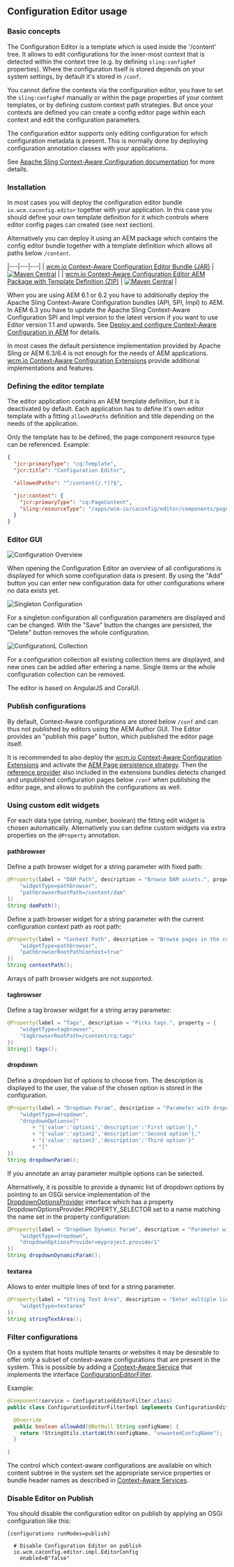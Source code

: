 ## Configuration Editor usage

### Basic concepts

The Configuration Editor is a template which is used inside the '/content' tree. It allows to edit configurations for the inner-most context that is detected within the context tree (e.g. by defining `sling:configRef` properties). Where the configuration itself is stored depends on your system settings, by default it's stored in `/conf`.

You cannot define the contexts via the configuration editor, you have to set the `sling:configRef` manually or within the page properties of your content templates, or by defining custom context path strategies. But once your contexts are defined you can create a config editor page within each context and edit the configuration parameters.

The configuration editor supports only editing configuration for which configuration metadata is present. This is normally done by deploying configuration annotation classes with your applications.

See [Apache Sling Context-Aware Configuration documentation][sling-caconfig] for more details.


### Installation

In most cases you will deploy the configuration editor bundle `io.wcm.caconfig.editor` together with your application. In this case you should define your own template definition for it which controls where editor config pages can created (see next section).

Alternatively you can deploy it using an AEM package which contains the config editor bundle together with a template definition which allows all paths below `/content`.

|---|---|---|
| [wcm.io Context-Aware Configuration Editor Bundle (JAR)](https://maven-badges.herokuapp.com/maven-central/io.wcm/io.wcm.caconfig.editor) | [![Maven Central](https://maven-badges.herokuapp.com/maven-central/io.wcm/io.wcm.caconfig.editor/badge.svg)](https://maven-badges.herokuapp.com/maven-central/io.wcm/io.wcm.caconfig.editor) |
| [wcm.io Context-Aware Configuration Editor AEM Package with Template Definition (ZIP)](https://maven-badges.herokuapp.com/maven-central/io.wcm/io.wcm.caconfig.editor.package) | [![Maven Central](https://maven-badges.herokuapp.com/maven-central/io.wcm/io.wcm.caconfig.editor.package/badge.svg)](https://maven-badges.herokuapp.com/maven-central/io.wcm/io.wcm.caconfig.editor.package) |


When you are using AEM 6.1 or 6.2 you have to additionally deploy the Apache Sling Context-Aware Configuration bundles (API, SPI, Impl) to AEM. In AEM 6.3 you have to update the Apache Sling Context-Aware Configuration SPI and Impl version to the latest version if you want to use Editor version 1.1 and upwards. See [Deploy and configure Context-Aware Configuration in AEM][deploy-configure-caconfig-in-aem] for details.

In most cases the default persistence implementation provided by Apache Sling or AEM 6.3/6.4 is not enough for the needs of AEM applications. [wcm.io Context-Aware Configuration Extensions][wcmio-caconfig-extensions] provide additional implementations and features.


### Defining the editor template

The editor application contains an AEM template definition, but it is deactivated by default. Each application
has to define it's own editor template with a fitting `allowedPaths` definition and title depending
on the needs of the application.

Only the template has to be defined, the page component resource type can be referenced. Example:

```json
{
  "jcr:primaryType": "cq:Template",
  "jcr:title": "Configuration Editor",

  "allowedPaths": "^/content(/.*)?$",

  "jcr:content": {
    "jcr:primaryType": "cq:PageContent",
    "sling:resourceType": "/apps/wcm-io/caconfig/editor/components/page/editor"
  }
}
```


### Editor GUI

![Configuration Overview](images/configuration-overview.png)

When opening the Configuration Editor an overview of all configurations is displayed for which some configuration data is present. By using the "Add" button you can enter new configuration data for other configurations where no data exists yet.

![Singleton Configuration](images/configuration-editor-singleton.png)

For a singleton configuration all configuration parameters are displayed and can be changed. With the "Save" button the changes are persisted, the "Delete" button removes the whole configuration.

![ConfigurationL Collection](images/configuration-editor-list.png)

For a configuration collection all existing collection items are displayed, and new ones can be added after entering a name. Single items or the whole configuration collection can be removed.


The editor is based on AngularJS and CoralUI.


### Publish configurations

By default, Context-Aware configurations are stored below `/conf` and can thus not published by editors using the AEM Author GUI. The Editor provides an "publish this page" button, which published the editor page itself.

It is recommended to also deploy the [wcm.io Context-Aware Configuration Extensions][wcmio-caconfig-extensions] and activate the [AEM Page persistence strategy][wcmio-caconfig-extensions-persistence-strategies]. Then the [reference provider][wcmio-caconfig-extensions-reference-provider] also included in the extensions bundles detects changed and unpublished configuration pages below `/conf` when publishing the editor page, and allows to publish the configurations as well.


### Using custom edit widgets

For each data type (string, number, boolean) the fitting edit widget is chosen automatically. Alternatively you can define custom widgets via extra properties on the `@Property` annotation. 


#### pathbrowser

Define a path browser widget for a string parameter with fixed path:

```java
@Property(label = "DAM Path", description = "Browse DAM assets.", property = {
    "widgetType=pathbrowser",
    "pathbrowserRootPath=/content/dam"
})
String damPath();
```

Define a path browser widget for a string parameter with the current configuration context path as root path:

```java
@Property(label = "Context Path", description = "Browse pages in the current site.", property = {
    "widgetType=pathbrowser",
    "pathbrowserRootPathContext=true"
})
String contextPath();
```

Arrays of path browser widgets are not supported.


#### tagbrowser

Define a tag browser widget for a string array parameter:

```java
@Property(label = "Tags", description = "Picks tags.", property = {
    "widgetType=tagbrowser",
    "tagbrowserRootPath=/content/cq:tags"
})
String[] tags();
```


#### dropdown

Define a dropdown list of options to choose from. The description is displayed to the user, the value of the chosen option is stored in the configuration.

```java
@Property(label = "Dropdown Param", description = "Parameter with dropdown list.", property = {
    "widgetType=dropdown",
    "dropdownOptions=["
        + "{'value':'option1','description':'First option'},"
        + "{'value':'option2','description':'Second option'},"
        + "{'value':'option3','description':'Third option'}"
        + "]"
})
String dropdownParam();
```

If you annotate an array parameter multiple options can be selected.

Alternatively, it is possible to provide a dynamic list of dropdown options by pointing to an OSGi service implementation of the [DropdownOptionsProvider][caconfig-dropdown-options-provider] interface which has a property DropdownOptionsProvider.PROPERTY_SELECTOR set to a name matching the name set in the property configuration:

```java
@Property(label = "Dropdown Dynamic Param", description = "Parameter with dynamic dropdown list.", property = {
    "widgetType=dropdown",
    "dropdownOptionsProvider=myproject.provider1"
})
String dropdownDynamicParam();
```

#### textarea

Allows to enter multiple lines of text for a string parameter.

```java
@Property(label = "String Text Area", description = "Enter multiple lines of text.", property = {
    "widgetType=textarea"
})
String stringTextArea();
```


### Filter configurations

On a system that hosts multiple tenants or websites it may be desirable to offer only a subset of context-aware configurations that are present in the system. This is possible by adding a [Context-Aware Service][wcmio-caservice] that implements the interface [ConfigurationEditorFilter][configurationeditorfilter-interface].

Example:

```java
@Component(service = ConfigurationEditorFilter.class)
public class ConfigurationEditorFilterImpl implements ConfigurationEditorFilter {

  @Override
  public boolean allowAdd(@NotNull String configName) {
    return !StringUtils.startsWith(configName, "unwantedConfigName");
  }

}
```

The control which context-aware configurations are available on which content subtree in the system set the appropriate service properties or bundle header names as described in [Context-Aware Services][wcmio-caservice].


### Disable Editor on Publish

You should disable the configuration editor on publish by applying an OSGi configuration like this:

```
[configurations runModes=publish]

  # Disable Configuration Editor on publish
  io.wcm.caconfig.editor.impl.EditorConfig
    enabled=B"false"
```



[sling-caconfig]: https://sling.apache.org/documentation/bundles/context-aware-configuration/context-aware-configuration.html
[deploy-configure-caconfig-in-aem]: https://wcm.io/caconfig/deploy-configure-caconfig-in-aem.html
[wcmio-caconfig-extensions]: https://wcm.io/caconfig/extensions/
[wcmio-caconfig-extensions-persistence-strategies]: https://wcm.io/caconfig/extensions/persistence-strategies.html
[wcmio-caconfig-extensions-reference-provider]: https://wcm.io/caconfig/extensions/reference-provider.html
[wcmio-caservice]: https://wcm.io/sling/commons/context-aware-services.html
[configurationeditorfilter-interface]: bundle/apidocs/io/wcm/caconfig/editor/ConfigurationEditorFilter.html
[caconfig-dropdown-options-provider]: bundle/apidocs/io/wcm/caconfig/editor/DropdownOptionsProvider.html